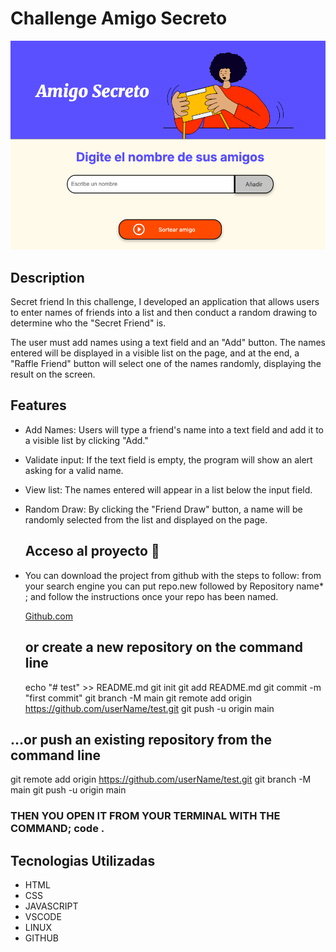 # Challenge Amigo Secreto
![Imagen del Proyecto](assets/fullScreen-amigo-secreto.png)


## Description 

Secret friend
In this challenge, I developed an application that allows users to enter names of friends
into a list and then conduct a random drawing to determine who the "Secret Friend" is.

The user must add names using a text field and an "Add" button. The names entered will be displayed
in a visible list on the page, and at the end, a "Raffle Friend" button will select one of the names randomly, 
displaying the result on the screen.


## Features

- Add Names: Users will type a friend's name into a text field and add it to a visible list by clicking "Add."
  
- Validate input: If the text field is empty, the program will show an alert asking for a valid name.

- View list: The names entered will appear in a list below the input field.

- Random Draw: By clicking the "Friend Draw" button, a name will be randomly selected from the list and displayed on the page.

  

  ##  Acceso al proyecto 📁

- You can download the project from github with the steps to follow: from your search engine you can put repo.new
  followed by Repository name* ; and follow the instructions once your repo has been named.

  [Github.com](https://github.com/)


  ## or create a new repository on the command line

  echo "# test" >> README.md
git init
git add README.md
git commit -m "first commit"
git branch -M main
git remote add origin https://github.com/userName/test.git
git push -u origin main

## …or push an existing repository from the command line

git remote add origin https://github.com/userName/test.git
git branch -M main
git push -u origin main

### THEN YOU OPEN IT FROM YOUR TERMINAL WITH THE COMMAND; code .

## Tecnologias Utilizadas 
- HTML
- CSS
- JAVASCRIPT
- VSCODE
- LINUX
- GITHUB
